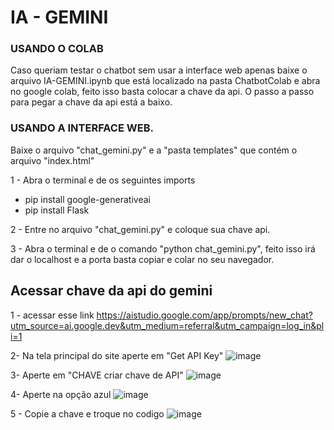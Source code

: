# IA - GEMINI 
### USANDO O COLAB
Caso queriam testar o chatbot sem usar a interface web apenas baixe o arquivo IA-GEMINI.ipynb que está localizado na pasta ChatbotColab e abra no google colab, feito isso basta colocar a chave da api. O passo a passo para pegar a chave da api está a baixo. 

### USANDO A INTERFACE WEB. 
Baixe o arquivo "chat_gemini.py" e a "pasta templates" que contém o arquivo "index.html" 

1 - Abra o terminal e de os seguintes imports 
 - pip install google-generativeai
 - pip install Flask

2 - Entre no arquivo "chat_gemini.py" e coloque sua chave api. 

3 - Abra o terminal e de o comando "python chat_gemini.py", feito isso irá dar o localhost e a porta basta copiar e colar no seu navegador. 


## Acessar chave da api do gemini 

1 - acessar esse link https://aistudio.google.com/app/prompts/new_chat?utm_source=ai.google.dev&utm_medium=referral&utm_campaign=log_in&pli=1

2- Na tela principal do site aperte em "Get API Key" ![image](https://github.com/LucasS059/IA-GEMINI/assets/133230032/54df79e0-a948-4f97-a7b9-6b3d2709563f) 

3- Aperte em "CHAVE criar chave de API" ![image](https://github.com/LucasS059/IA-GEMINI/assets/133230032/262159e7-06e3-4326-a955-d57d464ea19e)

4- Aperte na opção azul ![image](https://github.com/LucasS059/IA-GEMINI/assets/133230032/bb6d152b-a2a8-4a04-b26b-a4e41e404cd8)

5 - Copie a chave e troque no codigo ![image](https://github.com/LucasS059/IA-GEMINI/assets/133230032/53e05edd-cebe-48c9-b48a-85fbc45dc8a6)
